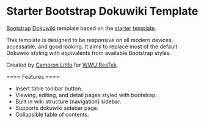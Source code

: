 Starter Bootstrap Dokuwiki Template
======

[Bootstrap](http://twitter.github.io/bootstrap/) [Dokuwiki](https://www.dokuwiki.org/dokuwiki) template
based on the [starter template](https://www.dokuwiki.org/template:starter).

This template is designed to be responsive on all modern devices, accessable, and good looking.
It aims to replace most of the default Dokuwiki styling with equivalents from available Bootstrap styles.

Created by [Cameron Little](http://camlittle.com) for [WWU ResTek](http://restek.wwu.edu).

==== Features ====

  * Insert table toolbar button.
  * Viewing, editing, and detail pages styled with bootstrap.
  * Built in wiki structure (navigation) sidebar.
  * Supports dokuwiki sidebar page.
  * Collapsible table of contents.

